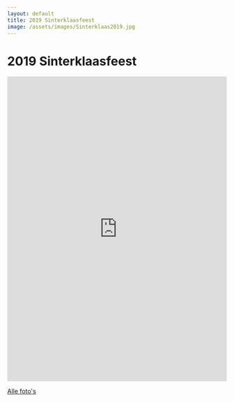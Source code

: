 ```yaml
---
layout: default
title: 2019 Sinterklaasfeest
image: /assets/images/Sinterklaas2019.jpg
---
```


# 2019 Sinterklaasfeest

<iframe src="https://albumizr.com/a/YvcT" scrolling="no" frameborder="0" allowfullscreen width="100%" height="700px"></iframe>

[Alle foto's](https://www.flickr.com/photos/peterkriens/albums/72157712103467506)
